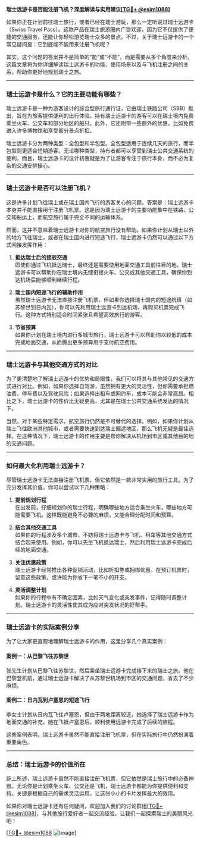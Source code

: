 **瑞士远游卡是否能注册飞机？深度解读与实用建议[[TG💪+ @esim1088](https://t.me/s/esim1088)]**

如果你正在计划前往瑞士旅行，或者已经在瑞士游玩，那么一定听说过瑞士远游卡（Swiss Travel Pass）。这款产品在瑞士旅游圈内广受欢迎，因为它不仅提供了便捷的交通服务，还能让你轻松游览瑞士众多的景点。不过，关于瑞士远游卡的一个常见疑问是：它到底能不能用来注册飞机呢？

其实，这个问题的答案并不是简单的“能”或“不能”，而是需要从多个角度来分析。这篇文章将为你详细解读瑞士远游卡的功能、使用场景以及与飞机注册之间的关系，帮助你更好地规划瑞士之旅。

---

### **瑞士远游卡是什么？它的主要功能有哪些？**

瑞士远游卡是一种为游客设计的综合型旅行通行证，它由瑞士铁路公司（SBB）推出，旨在为旅客提供便利的出行体验。持有瑞士远游卡的游客可以在瑞士境内免费乘坐火车、公交车和部分地区的船只。此外，它还附带一些额外的优惠，比如免费进入许多博物馆和享受部分景点折扣。

瑞士远游卡分为两种类型：全包型和半包型。全包型适用于连续几天的旅行，而半包型则更适合短期游客。无论哪种类型，持有者都可以享受到瑞士公共交通系统的便利。而且，瑞士远游卡的设计初衷就是为了让游客专注于旅行本身，而不必为复杂的交通安排操心。

---

### **瑞士远游卡是否可以注册飞机？**

这是许多计划飞往瑞士或在瑞士国内飞行的游客关心的问题。答案是：瑞士远游卡本身并不能直接用于注册飞机票。这是因为瑞士远游卡的主要功能集中在铁路、公交和船运上，而航空旅行属于完全不同的运输体系。

然而，这并不意味着瑞士远游卡对你的航空旅行没有帮助。如果你计划从瑞士以外的地方飞往瑞士，或者在瑞士国内进行短途飞行，瑞士远游卡仍然可以通过以下方式间接发挥作用：

1. **抵达瑞士后的接驳交通**  
   即使你通过飞机抵达瑞士，最终还是需要使用地面交通工具前往目的地。瑞士远游卡可以帮助你在瑞士境内无缝衔接火车、公交或其他交通工具，确保你到达机场后能够顺利继续行程。

2. **瑞士国内短途飞行的辅助作用**  
   虽然瑞士远游卡无法直接注册飞机票，但如果你选择瑞士国内的短途航班（如苏黎世到日内瓦），你可以先利用瑞士远游卡到达机场，再购买机票完成飞行。这种方式特别适合时间紧张且希望高效旅行的游客。

3. **节省预算**  
   如果你计划在瑞士境内进行多城市旅行，瑞士远游卡可以帮助你以较低的成本完成地面交通，从而腾出更多预算用于支付航空费用。

---

### **瑞士远游卡与其他交通方式的对比**

为了更清楚地了解瑞士远游卡的优势和局限性，我们可以将其与其他常见的交通方式进行对比。例如，如果你选择自驾游，虽然拥有更大的灵活性，但你需要承担燃油费、停车费以及驾驶风险；如果选择出租车或网约车，成本可能会非常高昂。相比之下，瑞士远游卡的性价比无疑更高，尤其是在瑞士公共交通系统发达的情况下。

当然，对于某些特定需求，航空旅行仍然是不可替代的选择。例如，如果你计划从瑞士飞往欧洲其他城市，或者需要快速到达瑞士偏远地区，那么飞机无疑是最佳选择。在这种情况下，瑞士远游卡的作用主要是帮你解决从机场到市区或其他目的地的交通问题。

---

### **如何最大化利用瑞士远游卡？**

尽管瑞士远游卡无法直接注册飞机票，但它依然是一款非常实用的旅行工具。为了充分发挥其价值，你可以尝试以下几种策略：

1. **提前规划行程**  
   在出发前，仔细规划你的瑞士行程，明确哪些地方适合乘坐火车，哪些地方可能需要飞机。这样既能避免不必要的麻烦，又能合理分配时间和预算。

2. **结合其他交通工具**  
   如果你的行程涉及多个城市，不妨将瑞士远游卡与飞机、租车等其他交通方式结合起来使用。例如，你可以先坐飞机抵达瑞士，然后利用瑞士远游卡完成后续的地面交通。

3. **关注优惠政策**  
   瑞士远游卡经常推出各种促销活动，比如折扣券或捆绑优惠。在预订机票时，留意这些政策，或许能为你省下一笔不小的开支。

4. **灵活调整计划**  
   如果你的行程中有不确定因素，比如天气变化或突发事件，记得随时调整计划。瑞士远游卡的灵活性使其成为应对突发状况的好帮手。

---

### **瑞士远游卡的实际案例分享**

为了让大家更直观地理解瑞士远游卡的作用，这里分享几个真实案例：

#### **案例一：从巴黎飞往苏黎世**
张先生计划从巴黎飞往苏黎世，然后乘坐瑞士远游卡完成接下来的瑞士之旅。他在巴黎登机前，通过瑞士远游卡解决了从苏黎世机场到市区的交通问题，省去了不少麻烦。

#### **案例二：日内瓦到卢塞恩的短途飞行**
李女士计划从日内瓦飞往卢塞恩，但由于两地距离较近，她选择了瑞士远游卡作为地面交通的补充。她在飞抵卢塞恩后，顺利使用远游卡完成了后续的旅程。

这些案例表明，瑞士远游卡虽然不能直接注册飞机票，但在实际旅行中仍然扮演着重要角色。

---

### **总结：瑞士远游卡的价值所在**

综上所述，瑞士远游卡虽然不能直接注册飞机票，但它依然是瑞士旅行中的必备神器。无论你是计划乘坐火车、公交还是飞机，瑞士远游卡都能为你提供便利和支持。关键是根据自己的需求灵活运用，让这张小小的卡片发挥最大的效用。

如果你对瑞士远游卡还有任何疑问，欢迎加入我们的讨论群组[[TG💪+ @esim1088](https://t.me/s/esim1088)]，与其他旅行爱好者一起交流经验。让我们一起探索瑞士的美丽风光吧！

[[TG💪+ @esim1088](https://t.me/s/esim1088) ![Image](https://i.postimg.cc/4NQfJmqS/Snipaste-2025-05-13-00-14-12.png)]